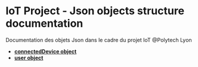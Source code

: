 # IoT Project - Json objects structure documentation

Documentation des objets Json dans le cadre du projet IoT @Polytech Lyon

- [**connectedDevice object**](./connectedDevice-schema.html)
- [**user object**](./user-schema.html)
